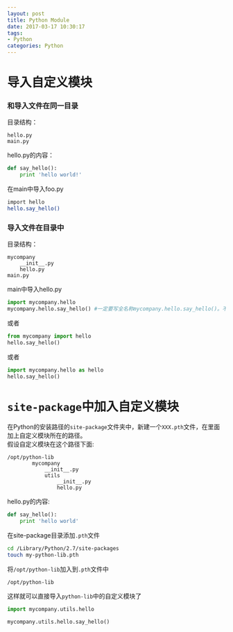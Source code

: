 ```yaml
---
layout: post
title: Python Module
date: 2017-03-17 10:30:17
tags:
- Python
categories: Python
---
```



# 导入自定义模块
### 和导入文件在同一目录
目录结构：
```text
hello.py
main.py
```
hello.py的内容：
```python
def say_hello():
    print 'hello world!'
```
在main中导入foo.py
```bash
import hello
hello.say_hello()
```
### 导入文件在目录中
目录结构：
```text
mycompany
    __init__.py
    hello.py
main.py
```
main中导入hello.py
```python
import mycompany.hello
mycompany.hello.say_hello() #一定要写全名称mycompany.hello.say_hello()。不能用hello.say_hello()
```
或者
```python
from mycompany import hello
hello.say_hello()
```
或者
```python
import mycompany.hello as hello
hello.say_hello()
```


# `site-package`中加入自定义模块
在Python的安装路径的`site-package`文件夹中，新建一个`XXX.pth`文件，在里面加上自定义模块所在的路径。    
假设自定义模块在这个路径下面:
```text
/opt/python-lib
        mycompany
            __init__.py
            utils
                __init__.py
                hello.py
```
hello.py的内容:
```python
def say_hello():
    print 'hello world'
```
在site-package目录添加`.pth`文件
```bash
cd /Library/Python/2.7/site-packages
touch my-python-lib.pth
```
将`/opt/python-lib`加入到`.pth`文件中
```text
/opt/python-lib
```
这样就可以直接导入`python-lib`中的自定义模块了
```python
import mycompany.utils.hello

mycompany.utils.hello.say_hello()
```

